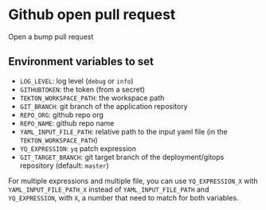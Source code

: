 # Github open pull request

Open a bump pull request

## Environment variables to set

* `LOG_LEVEL`: log level (`debug` or `info`)
* `GITHUBTOKEN`: the token (from a secret)
* `TEKTON_WORKSPACE_PATH`: the workspace path
* `GIT_BRANCH`: git branch of the application repository
* `REPO_ORG`: github repo org
* `REPO_NAME`: github repo name
* `YAML_INPUT_FILE_PATH`: relative path to the input yaml file (in the `TEKTON_WORKSPACE_PATH`)
* `YQ_EXPRESSION`: `yq` patch expression
* `GIT_TARGET_BRANCH`: git target branch of the deployment/gitops repository (default: `master`)

For multiple expressions and multiple file, you can use `YQ_EXPRESSION_X` with `YAML_INPUT_FILE_PATH_X` instead of `YAML_INPUT_FILE_PATH` and `YQ_EXPRESSION`, with `X`, a number that need to match for both variables.

